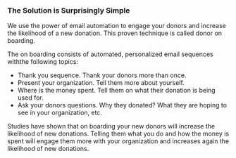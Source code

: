 ---
---
### **The Solution is Surprisingly Simple**

We use the power of email automation to engage your donors and increase the likelihood of a new donation. This proven technique is called donor on boarding.

The on boarding consists of automated, personalized email sequences withthe following topics:

- Thank you sequence. Thank your donors more than once.
- Present your organization. Tell them more about yourself.
- Where is the money spent. Tell them on what their donation is being used for.
- Ask your donors questions. Why they donated? What they are hoping to see in your organization, etc.

Studies have shown that on boarding your new donors will increase the likelihood of new donations. Telling them what you do and how the money is spent will engage them more with your organization and increases again the likelihood of new donations. 

